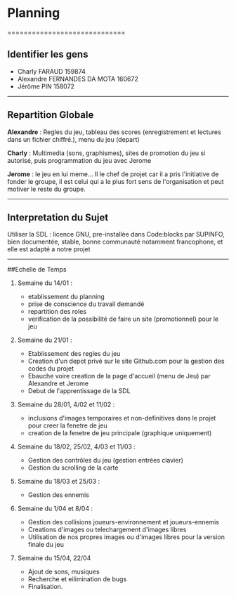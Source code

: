 # Planning
=============================
## Identifier les gens

- Charly FARAUD 159874  
- Alexandre FERNANDES DA MOTA 160672  
- Jérôme PIN 158072  


---------------------------------------------

## Repartition Globale

__Alexandre__ : Regles du jeu, tableau des scores (enregistrement et lectures dans un fichier chiffré.), menu du jeu (depart)

__Charly__ : Multimedia (sons, graphismes), sites de promotion du jeu si autorisé, puis programmation du jeu avec Jerome

__Jerome__ : le jeu en lui meme… Il le chef de projet car il a pris l'initiative de fonder le groupe, il est celui qui a le plus fort sens de l'organisation et peut motiver le reste du groupe.

---------------------------------------------

## Interpretation du Sujet

Utiliser la SDL : licence GNU, pre-installée dans Code:blocks par SUPINFO, bien documentée, stable, bonne communauté notamment francophone, et elle est adapté a notre projet  


  
----------------------------------------------

##Echelle de Temps


1. Semaine du 14/01 : 	
	- etablissement du planning 
	- prise de conscience du travail demandé
	- repartition des roles
	- verification de la possibilité de faire un site (promotionnel) pour le jeu    
	
    
2. Semaine du 21/01 :
	- Etablissement des regles du jeu  
	- Creation d'un depot privé sur le site Github.com pour la gestion des codes du projet  
	- Ebauche voire creation de la page d'accueil (menu de Jeu) par Alexandre et Jerome
	- Debut de l'apprentissage de la SDL
	
  
3. Semaine du 28/01, 4/02 et 11/02 :
	- inclusions d'images temporaires et non-definitives dans le projet pour creer la fenetre de jeu
	- creation de la fenetre de jeu principale (graphique uniquement)
	

4. Semaine du 18/02, 25/02, 4/03 et 11/03 :
	- Gestion des contrôles du jeu (gestion entrées clavier)
	- Gestion du scrolling de la carte

5. Semaine du 18/03 et 25/03 :
	- Gestion des ennemis	
	
6. Semaine du 1/04 et 8/04 :
	- Gestion des collisions joueurs-environnement et joueurs-ennemis
	- Creations d'images ou telechargement d'images libres
	- Utilisation de nos propres images ou d'images libres pour la version finale du jeu

7. Semaine du 15/04, 22/04
	- Ajout de sons, musiques
	- Recherche et eilimination de bugs
	- Finalisation.
	